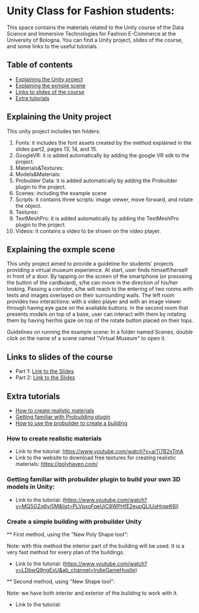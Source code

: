 # Unity Class for Fashion students:
This space contains the materials related to the Unity course of the Data Science and Immersive Technologies for Fashion E-Commerce at the University of Bologna. You can find a Unity project, slides of the course, and some links to the useful tutorials. 

## Table of contents
* [Explaining the Unity project](#Explanation)
* [Explaining the exmple scene](#Explanation)
* [Links to slides of the course](#slides)
* [Extra tutorials](#Tutorials)

## Explaining the Unity project

This unity project includes ten folders: 
1. Fonts: it includes the font assets created by the method explained in the slides part2, pages 13, 14, and 15.  
2. GoogleVR: it is added automatically by adding the google VR sdk to the project.
3. Materials&Textures:
4. Models&Materials:
5. Probuilder Data: it is added automatically by adding the Probuilder plugin to the project.
6. Scenes: including the example scene
7. Scripts: it contains three scripts: image viewer, move forward, and rotate the object.
9. Textures:
10. TextMeshPro: it is added automatically by adding the TextMeshPro plugin to the project.
11. Videos: it contains a video to be shown on the video player.


## Explaining the exmple scene
This unity project aimed to provide a guideline for students' projects providing a virtual museum experience. At start, user finds himself/herself in front of a door.
By tapping on the screen of the smartphone (or presseing the button of the cardboard), s/he can move in the direction of his/her looking. Passing a corridor, s/he will reach to the entering of two rooms with texts and images overlayed on their surrounding walls.  The left room provides two interactions: with a video player and with an image viewer through having eye gaze on the available buttons. In the second room that presents models on top of a base, user can interact with them by rotating them by having her/his gaze on top of the rotate button placed on their tops. 

Guidelines on running the example scene:
In a folder named Scenes, double click on the name of a scene named "Virtual Museum" to open it.


## Links to slides of the course
* Part 1: [Link to the Slides](https://docs.google.com/presentation/d/1jW5Lnh7VeGfh6XpTCF8-IT86O99VvfY1ZAJkn-QAXBc/edit#slide=id.p1)
* Part 2: [Link to the Slides](https://docs.google.com/presentation/d/1MviPBiGDc32lQsXaDWD6mC8Bp6P_6Hm-nanf_po6opo/edit#slide=id.p34)

	
## Extra tutorials
* [How to create realistic materials](#Realistic)
* [Getting familiar with Probuilding plugin](#Probuilder)
* [How to use the probuilder to create a building](#Building)

### How to create realistic materials
* Link to the tutorial: https://www.youtube.com/watch?v=aiTl7B2xTmA
* Link to the website to download free textures for creating realistic materials: https://polyhaven.com/

### Getting familiar with probuilder plugin to build your own 3D models in Unity: 
* Link to the tutorial: (https://www.youtube.com/watch?v=MQ5GZq6vj5M&list=PLVpxoFqeUjC8WPHfE2eupQLlUoHrqeK6l)

### Create a simple building with probuilder Unity
** First method, using the "New Poly Shape tool":

Note: with this method the interior part of the building will be used. It is a very fast method for every plan of the buildings.

* Link to the tutorial: (https://www.youtube.com/watch?v=LDbwQ9ngExU&ab_channel=IndieGameHustle)

** Second method, using "New Shape tool":

Note: we have both interior and exterior of the building to work with it.

* Link to the tutorial: 
